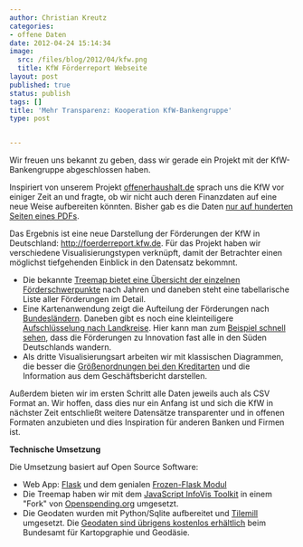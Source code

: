 ```yaml
---
author: Christian Kreutz
categories:
- offene Daten
date: 2012-04-24 15:14:34
image:
  src: /files/blog/2012/04/kfw.png
  title: KfW Förderreport Webseite
layout: post
published: true
status: publish
tags: []
title: 'Mehr Transparenz: Kooperation KfW-Bankengruppe'
type: post


---
```


Wir freuen uns bekannt zu geben, dass wir gerade ein Projekt mit der KfW-Bankengruppe abgeschlossen haben.

Inspiriert von unserem Projekt [offenerhaushalt.de](http://bund.offenerhaushalt.de) sprach uns die KfW vor einiger Zeit an und fragte, ob wir nicht auch deren Finanzdaten auf eine neue Weise aufbereiten könnten. Bisher gab es die Daten [nur auf hunderten Seiten eines PDFs](http://www.kfw.de/kfw/de/KfW-Konzern/Unternehmen/Erfolg/Erfolg_in_Zahlen/Foerderreport/index.jsp).

Das Ergebnis ist eine neue Darstellung der Förderungen der KfW in Deutschland: <http://foerderreport.kfw.de>. Für das Projekt haben wir verschiedene Visualisierungstypen verknüpft, damit der Betrachter einen möglichst tiefgehenden Einblick in den Datensatz bekommnt.

  * Die bekannte [Treemap bietet eine Übersicht der einzelnen Förderschwerpunkte](http://foerderreport.kfw.de/foerderschwerpunkte/index.html) nach Jahren und daneben steht eine tabellarische Liste aller Förderungen im Detail.
  * Eine Kartenanwendung zeigt die Aufteilung der Förderungen nach [Bundesländern](http://foerderreport.kfw.de). Daneben gibt es noch eine kleinteiligere [Aufschlüsselung nach Landkreise](http://foerderreport.kfw.de/landkreise/index.html). Hier kann man zum [Beispiel schnell sehen](http://foerderreport.kfw.de/landkreise/index.html), dass die Förderungen zu Innovation fast alle in den Süden Deutschlands wandern.
  * Als dritte Visualisierungsart arbeiten wir mit klassischen Diagrammen, die besser die [Größenordnungen bei den Kreditarten](http://foerderreport.kfw.de/foerderschwerpunkte/index.html) und die Information aus dem Geschäftsbericht darstellen.

Außerdem bieten wir im ersten Schritt alle Daten jeweils auch als CSV Format an. Wir hoffen, dass dies nur ein Anfang ist und sich die KfW in nächster Zeit entschließt weitere Datensätze transparenter und in offenen Formaten anzubieten und dies Inspiration für anderen Banken und Firmen ist.

**Technische Umsetzung**

Die Umsetzung basiert auf Open Source Software:

  * Web App: [Flask](http://flask.pocoo.org/) und dem genialen [Frozen-Flask Modul](http://packages.python.org/Frozen-Flask/)
  * Die Treemap haben wir mit dem [JavaScript InfoVis Toolkit](http://thejit.org/) in einem "Fork" von [Openspending.org](https://github.com/okfn/openspending) umgesetzt.
  * Die Geodaten wurden mit Python/Sqlite aufbereitet und [Tilemill](https://github.com/mapbox/tilemill) umgesetzt. Die [Geodaten sind übrigens kostenlos erhältlich](http://www.geodatenzentrum.de/geodaten/gdz_rahmen.gdz_div?gdz_spr=deu&gdz_user_id=0&gdz_akt_zeile=5&gdz_anz_zeile=5) beim Bundesamt für Kartopgraphie und Geodäsie.